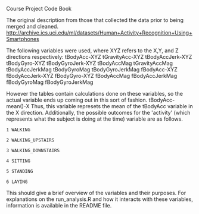 Course Project Code Book

The original description from those that collected the data prior to being merged and cleaned. http://archive.ics.uci.edu/ml/datasets/Human+Activity+Recognition+Using+Smartphones

The following variables were used, where XYZ refers to the X,Y, and Z directions respectively:
	tBodyAcc-XYZ
	tGravityAcc-XYZ
	tBodyAccJerk-XYZ
	tBodyGyro-XYZ
	tBodyGyroJerk-XYZ
	tBodyAccMag
	tGravityAccMag
	tBodyAccJerkMag
	tBodyGyroMag
	tBodyGyroJerkMag
	fBodyAcc-XYZ	
	fBodyAccJerk-XYZ
	fBodyGyro-XYZ
	fBodyAccMag
	fBodyAccJerkMag
	fBodyGyroMag
	fBodyGyroJerkMag 

However the tables contain calculations done on these variables, so the actual variable ends up coming out in this sort of fashion.
tBodyAcc-mean()-X
Thus, this variable represets the mean of the tBodyAcc variable in the X direction.
Additionally, the possible outcomes for the 'activity' (which represents what the subject is doing at the time) variable are as follows.
	
	1 WALKING

	2 WALKING_UPSTAIRS
	
	3 WALKING_DOWNSTAIRS
	
	4 SITTING

	5 STANDING

	6 LAYING

This should give a brief overview of the variables and their purposes.  For explanations on the run_analysis.R and how it interacts with these variables, information is available in the README file.
